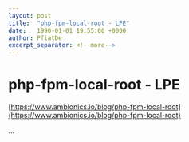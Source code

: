 ```yaml
---
layout: post
title:  "php-fpm-local-root - LPE"
date:   1990-01-01 19:55:00 +0000
author: PfiatDe
excerpt_separator: <!--more-->
---
```


# php-fpm-local-root - LPE

[https://www.ambionics.io/blog/php-fpm-local-root](https://www.ambionics.io/blog/php-fpm-local-root)

...
<!--more-->
